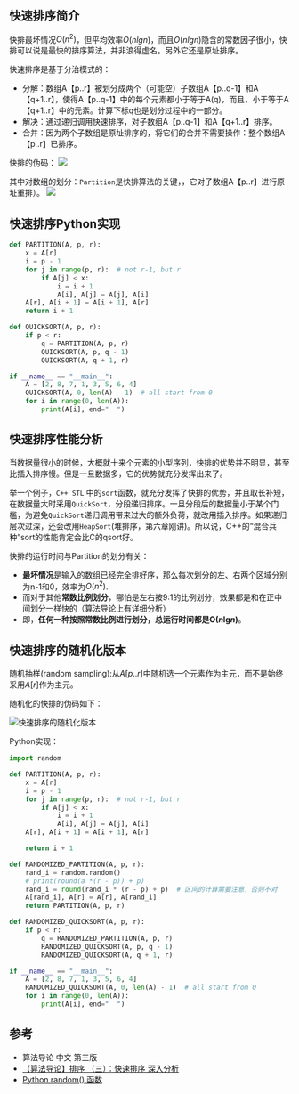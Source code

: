 
## 快速排序简介

快排最坏情况$O( n^2 )$，但平均效率$O(n lg n)$，而且$O(n lg n)$隐含的常数因子很小，快排可以说是最快的排序算法，并非浪得虚名。另外它还是原址排序。

<!-- more -->

快速排序是基于分治模式的：
 
- 分解：数组A【p..r】被划分成两个（可能空）子数组A【p..q-1】和A【q+1..r】，使得A【p..q-1】中的每个元素都小于等于A(q)，而且，小于等于A【q+1..r】中的元素。计算下标q也是划分过程中的一部分。
- 解决：通过递归调用快速排序，对子数组A【p..q-1】和A【q+1..r】排序。
- 合并：因为两个子数组是原址排序的，将它们的合并不需要操作：整个数组A【p..r】已排序。

快排的伪码：
![](https://images2.imgbox.com/e6/39/ffgJfqit_o.jpg)

其中对数组的划分：`Partition`是快排算法的关键，，它对子数组A【p..r】进行原址重排）。
![](https://images2.imgbox.com/7e/a5/T2zKB1UV_o.jpg)

## 快速排序Python实现
```python
def PARTITION(A, p, r):
    x = A[r]
    i = p - 1
    for j in range(p, r):  # not r-1, but r
        if A[j] < x:
            i = i + 1
            A[i], A[j] = A[j], A[i]
    A[r], A[i + 1] = A[i + 1], A[r]
    return i + 1

def QUICKSORT(A, p, r):
    if p < r:
        q = PARTITION(A, p, r)
        QUICKSORT(A, p, q - 1)
        QUICKSORT(A, q + 1, r)

if __name__ == "__main__":
    A = [2, 8, 7, 1, 3, 5, 6, 4]
    QUICKSORT(A, 0, len(A) - 1)  # all start from 0
    for i in range(0, len(A)):
        print(A[i], end="  ")
```
## 快速排序性能分析
当数据量很小的时候，大概就十来个元素的小型序列，快排的优势并不明显，甚至比插入排序慢。但是一旦数据多，它的优势就充分发挥出来了。

举一个例子，`C++ STL` 中的`sort`函数，就充分发挥了快排的优势，并且取长补短，在数据量大时采用`QuickSort`，分段递归排序。一旦分段后的数据量小于某个门槛，为避免`QuickSort`递归调用带来过大的额外负荷，就改用插入排序。如果递归层次过深，还会改用`HeapSort`(堆排序，第六章刚讲)。所以说，C++的“混合兵种”sort的性能肯定会比C的qsort好。

快排的运行时间与Partition的划分有关：

- **最坏情况**是输入的数组已经完全排好序，那么每次划分的左、右两个区域分别为n-1和0，效率为$O( n^2 )$.
- 而对于其他**常数比例划分**，哪怕是左右按9:1的比例划分，效果都是和在正中间划分一样快的（算法导论上有详细分析）
- 即，**任何一种按照常数比例进行划分，总运行时间都是$\text{O}(n \text{lg} n)$**。


## 快速排序的随机化版本

随机抽样(random sampling):从$A[p..r]$中随机选一个元素作为主元，而不是始终采用$A[r]$作为主元。

随机化的快排的伪码如下：

![快速排序的随机化版本](https://images2.imgbox.com/53/ea/JY82TS9f_o.jpg)

Python实现：
```python
import random

def PARTITION(A, p, r):
    x = A[r]
    i = p - 1
    for j in range(p, r):  # not r-1, but r
        if A[j] < x:
            i = i + 1
            A[i], A[j] = A[j], A[i]
    A[r], A[i + 1] = A[i + 1], A[r]

    return i + 1

def RANDOMIZED_PARTITION(A, p, r):
    rand_i = random.random()
    # print(round(a *(r - p)) + p)
    rand_i = round(rand_i * (r - p) + p)  # 区间的计算需要注意，否则不对
    A[rand_i], A[r] = A[r], A[rand_i]
    return PARTITION(A, p, r)

def RANDOMIZED_QUICKSORT(A, p, r):
    if p < r:
        q = RANDOMIZED_PARTITION(A, p, r)
        RANDOMIZED_QUICKSORT(A, p, q - 1)
        RANDOMIZED_QUICKSORT(A, q + 1, r)

if __name__ == "__main__":
    A = [2, 8, 7, 1, 3, 5, 6, 4]
    RANDOMIZED_QUICKSORT(A, 0, len(A) - 1)  # all start from 0
    for i in range(0, len(A)):
        print(A[i], end="  ")
```
## 参考

- 算法导论 中文 第三版
- [【算法导论】排序 （三）：快速排序 深入分析](http://blog.csdn.net/shuangde800/article/details/7599509)
- [Python random() 函数](http://www.runoob.com/python/func-number-random.html)